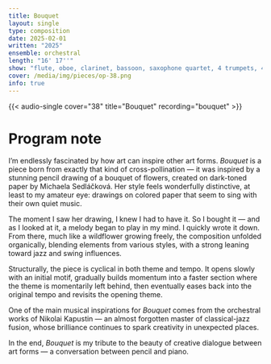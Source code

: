 ```yaml
---
title: Bouquet
layout: single
type: composition
date: 2025-02-01
written: "2025"
ensemble: orchestral
length: "16' 17''"
show: "flute, oboe, clarinet, bassoon, saxophone quartet, 4 trumpets, 4 trombones, vibes, drums, harpsichord, piano, electric guitars, strings"
cover: /media/img/pieces/op-38.png
info: true
---
```


{{< audio-single cover="38" title="Bouquet" recording="bouquet" >}}

# Program note

I’m endlessly fascinated by how art can inspire other art forms. *Bouquet* is a piece born from exactly that kind of cross-pollination — it was inspired by a stunning pencil drawing of a bouquet of flowers, created on dark-toned paper by Michaela Sedláčková. Her style feels wonderfully distinctive, at least to my amateur eye: drawings on colored paper that seem to sing with their own quiet music.

The moment I saw her drawing, I knew I had to have it. So I bought it — and as I looked at it, a melody began to play in my mind. I quickly wrote it down. From there, much like a wildflower growing freely, the composition unfolded organically, blending elements from various styles, with a strong leaning toward jazz and swing influences.

Structurally, the piece is cyclical in both theme and tempo. It opens slowly with an initial motif, gradually builds momentum into a faster section where the theme is momentarily left behind, then eventually eases back into the original tempo and revisits the opening theme.

One of the main musical inspirations for *Bouquet* comes from the orchestral works of Nikolai Kapustin — an almost forgotten master of classical-jazz fusion, whose brilliance continues to spark creativity in unexpected places.

In the end, *Bouquet* is my tribute to the beauty of creative dialogue between art forms — a conversation between pencil and piano.